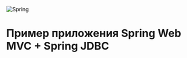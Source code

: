 ![Spring](https://img.shields.io/badge/spring-%236DB33F.svg?style=for-the-badge&logo=spring&logoColor=white)
# Пример приложения Spring Web MVC + Spring JDBC
